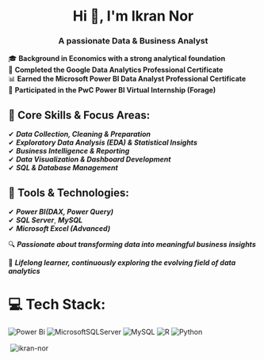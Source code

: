 <h1 align="center">Hi 👋, I'm Ikran Nor</h1>
<h3 align="center">A passionate Data & Business Analyst</h3>

🎓 **Background in Economics with a strong analytical foundation**   
 📘 **Completed the Google Data Analytics Professional Certificate**   
 📊 **Earned the Microsoft Power BI Data Analyst Professional Certificate**   
 💼 **Participated in the PwC Power BI Virtual Internship (Forage)**  

## 🔹 Core Skills & Focus Areas:   
  ✔ ***Data Collection, Cleaning & Preparation***    
  ✔ ***Exploratory Data Analysis (EDA) & Statistical Insights***     
  ✔ ***Business Intelligence & Reporting***     
  ✔ ***Data Visualization & Dashboard Development***      
  ✔ ***SQL & Database Management***

## 🧰 Tools & Technologies:  
✔ ***Power BI(DAX, Power Query)***  
 ✔ ***SQL Server***,  ***MySQL***  
 ✔ ***Microsoft Excel (Advanced)***  

🔍 ***Passionate about transforming data into meaningful business insights***

🌱 ***Lifelong learner, continuously exploring the evolving field of data analytics***


# 💻 Tech Stack:  

![Power Bi](https://img.shields.io/badge/power_bi-F2C811?style=for-the-badge&logo=powerbi&logoColor=black) ![MicrosoftSQLServer](https://img.shields.io/badge/Microsoft%20SQL%20Server-CC2927?style=for-the-badge&logo=microsoft%20sql%20server&logoColor=white) ![MySQL](https://img.shields.io/badge/mysql-4479A1.svg?style=for-the-badge&logo=mysql&logoColor=white) ![R](https://img.shields.io/badge/r-%23276DC3.svg?style=for-the-badge&logo=r&logoColor=white) ![Python](https://img.shields.io/badge/python-3670A0?style=for-the-badge&logo=python&logoColor=ffdd54)


<p>&nbsp;<img align="center" src="https://github-readme-stats.vercel.app/api?username=ikran-nor&show_icons=true&locale=en" alt="ikran-nor" /></p>
